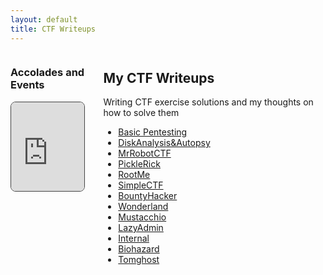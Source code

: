 ```yaml
---
layout: default
title: CTF Writeups
---
```


<div style="display: flex; gap: 30px; align-items: flex-start;">

<div style="flex: 1; max-width: 300px;">
  <h3>Accolades and Events</h3>
  <div style="position: relative; padding-bottom: 120%; height: 0; overflow: hidden; max-width: 100%; border: 1px solid #444; border-radius: 8px;">
     <iframe
      src="https://tryhackme.com/api/v2/badges/public-profile?userPublicId=3960948" 
      style="position: absolute; top:0; left: 0; width: 100%; height: 100%; border: none;"
      ></iframe>
    </div>
  </div>
<div style="flex: 3;">
  <h2>My CTF Writeups</h2>
  <p>Writing CTF exercise solutions and my thoughts on how to solve them</p>

- [Basic Pentesting](writeups/BasicPentesting)
- [DiskAnalysis&Autopsy](/CTFWriteups/writeups/DiskAnalysis&Autopsy)
- [MrRobotCTF](/CTFWriteups/writeups/MrRobotCTF)
- [PickleRick](/CTFWriteups/writeups/PickleRick)
- [RootMe](/CTFWriteups/writeups/RootMe)
- [SimpleCTF](/CTFWriteups/writeups/SimpleCTF)
- [BountyHacker](/CTFWriteups/writeups/BountyHacker)
- [Wonderland](/CTFWriteups/writeups/Wonderland)
- [Mustacchio](/CTFWriteups/writeups/Mustacchio)
- [LazyAdmin](/CTFWriteups/writeups/LazyAdmin)
- [Internal](/CTFWriteups/writeups/Internal)
- [Biohazard](/CTFWriteups/writeups/Biohazard)
- [Tomghost](/CTFWriteups/writeups/tomghost)

</div>
